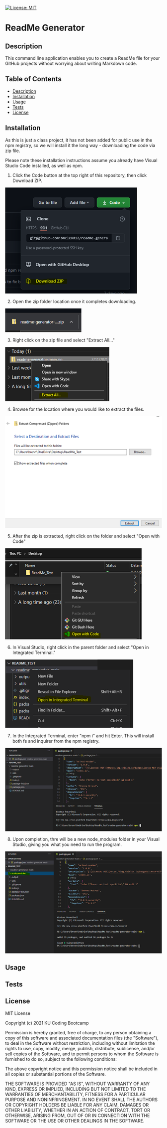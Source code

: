 [![License: MIT](https://img.shields.io/badge/License-MIT-yellow.svg)](https://opensource.org/licenses/MIT)

# ReadMe Generator

## Description

This command line application enables you to create a ReadMe file for your GitHub projects without worrying about writing Markdown code.

## Table of Contents

* [Description](#description)
* [Installation](#installation)
* [Usage](#usage)
* [Tests](#tests)
* [License](#license)

## Installation

As this is just a class project, it has not been added for public use in the npm registry, so we will install it the long way - downloading the code via zip file.

Please note these installation instructions assume you already have Visual Studio Code installed, as well as npm.

1. Click the Code button at the top right of this repository, then click Download ZIP.

<img alt="Download ZIP" src="assets/download_zip.PNG"/>

2. Open the zip folder location once it completes downloading.

<img alt="Downloaded ZIP" src="assets/download_zip2.PNG"/>

3. Right click on the zip file and select "Extract All..."

<img alt="Extract all from ZIP" src="assets/extract-all.PNG"/>

4. Browse for the location where you would like to extract the files.

<img alt="Select Folder to Extract" src="assets/extract-tofolder.PNG"/>

5. After the zip is extracted, right click on the folder and select "Open with Code"

<img alt="Open in Visual Studio" src="assets/open-with-code.PNG"/>

6. In Visual Studio, right click in the parent folder and select "Open in Integrated Terminal."

<img alt="Open Integrated Terminal" src="assets/open-integrated-terminal.PNG"/>

7. In the Integrated Terminal, enter "npm i" and hit Enter. This will install both fs and inquirer from the npm registry.

<img alt="Enter npm i" src="assets/npm-i.PNG"/>

8. Upon completion, thre will be a new node_modules folder in your Visual Studio, giving you what you need to run the program.

<img alt="New node_modules folder" src="assets/npm-installed.PNG"/>


## Usage



## Tests



## License

MIT License

Copyright (c) 2021 KU Coding Bootcamp

Permission is hereby granted, free of charge, to any person obtaining a copy
of this software and associated documentation files (the "Software"), to deal
in the Software without restriction, including without limitation the rights
to use, copy, modify, merge, publish, distribute, sublicense, and/or sell
copies of the Software, and to permit persons to whom the Software is
furnished to do so, subject to the following conditions:

The above copyright notice and this permission notice shall be included in all
copies or substantial portions of the Software.

THE SOFTWARE IS PROVIDED "AS IS", WITHOUT WARRANTY OF ANY KIND, EXPRESS OR
IMPLIED, INCLUDING BUT NOT LIMITED TO THE WARRANTIES OF MERCHANTABILITY,
FITNESS FOR A PARTICULAR PURPOSE AND NONINFRINGEMENT. IN NO EVENT SHALL THE
AUTHORS OR COPYRIGHT HOLDERS BE LIABLE FOR ANY CLAIM, DAMAGES OR OTHER
LIABILITY, WHETHER IN AN ACTION OF CONTRACT, TORT OR OTHERWISE, ARISING FROM,
OUT OF OR IN CONNECTION WITH THE SOFTWARE OR THE USE OR OTHER DEALINGS IN THE
SOFTWARE.